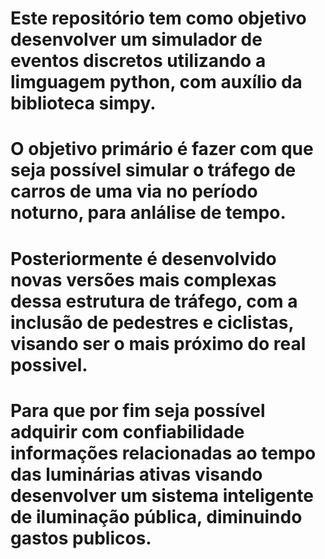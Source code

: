 # Este repositório tem como objetivo desenvolver um simulador de eventos discretos utilizando a limguagem python, com auxílio da biblioteca simpy.
# O objetivo primário é fazer com que seja possível simular o tráfego de carros de uma via no período noturno, para anlálise de tempo.
# Posteriormente é desenvolvido novas versões mais complexas dessa estrutura de tráfego, com a inclusão de pedestres e ciclistas, visando ser o mais próximo do real possivel.
# Para que por fim seja possível adquirir com confiabilidade informações relacionadas ao tempo das luminárias ativas visando desenvolver um sistema inteligente de iluminação pública, diminuindo gastos publicos.
